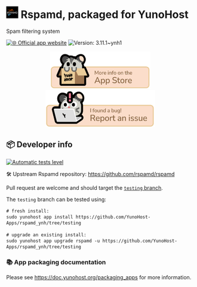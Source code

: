 <!--
N.B.: This README was automatically generated by <https://github.com/YunoHost/apps_tools/blob/main/readme_generator>
It shall NOT be edited by hand.
-->

<h1>
  <img src="https://raw.githubusercontent.com/YunoHost/apps/master/logos/rspamd.png" width="32px" alt="Logo of Rspamd">
  Rspamd, packaged for YunoHost
</h1>

Spam filtering system

[![🌐 Official app website](https://img.shields.io/badge/Official_app_website-darkgreen?style=for-the-badge)](https://rspamd.com/)
![Version: 3.11.1~ynh1](https://img.shields.io/badge/Version-3.11.1~ynh1-rgba(0,150,0,1)?style=for-the-badge)

<div align="center">
<a href="https://apps.yunohost.org/app/rspamd"><img height="100px" src="https://github.com/YunoHost/yunohost-artwork/raw/refs/heads/main/badges/neopossum-badges/badge_more_info_on_the_appstore.svg"/></a>
<a href="https://github.com/YunoHost-Apps/rspamd_ynh/issues"><img height="100px" src="https://github.com/YunoHost/yunohost-artwork/raw/refs/heads/main/badges/neopossum-badges/badge_report_an_issue.svg"/></a>
</div>

## 📦 Developer info

[![Automatic tests level](https://apps.yunohost.org/badge/cilevel/rspamd)](https://ci-apps.yunohost.org/ci/apps/rspamd/)

🛠️ Upstream Rspamd repository: <https://github.com/rspamd/rspamd>

Pull request are welcome and should target the [`testing` branch](https://github.com/YunoHost-Apps/rspamd_ynh/tree/testing).

The `testing` branch can be tested using:
```
# fresh install:
sudo yunohost app install https://github.com/YunoHost-Apps/rspamd_ynh/tree/testing

# upgrade an existing install:
sudo yunohost app upgrade rspamd -u https://github.com/YunoHost-Apps/rspamd_ynh/tree/testing
```

### 📚 App packaging documentation

Please see <https://doc.yunohost.org/packaging_apps> for more information.